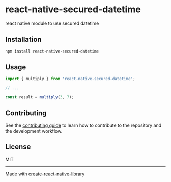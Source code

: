 # react-native-secured-datetime

react native module to use secured datetime

## Installation

```sh
npm install react-native-secured-datetime
```

## Usage


```js
import { multiply } from 'react-native-secured-datetime';

// ...

const result = multiply(3, 7);
```


## Contributing

See the [contributing guide](CONTRIBUTING.md) to learn how to contribute to the repository and the development workflow.

## License

MIT

---

Made with [create-react-native-library](https://github.com/callstack/react-native-builder-bob)
